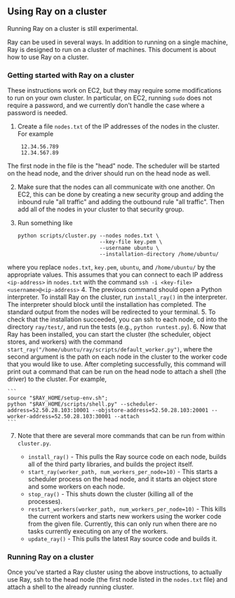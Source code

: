 ## Using Ray on a cluster

Running Ray on a cluster is still experimental.

Ray can be used in several ways. In addition to running on a single machine, Ray
is designed to run on a cluster of machines. This document is about how to use
Ray on a cluster.

### Getting started with Ray on a cluster

These instructions work on EC2, but they may require some modifications to run
on your own cluster. In particular, on EC2, running `sudo` does not require a
password, and we currently don't handle the case where a password is needed.

1. Create a file `nodes.txt` of the IP addresses of the nodes in the cluster.
For example

        12.34.56.789
        12.34.567.89
The first node in the file is the "head" node. The scheduler will be started on
the head node, and the driver should run on the head node as well.

2. Make sure that the nodes can all communicate with one another. On EC2, this
can be done by creating a new security group and adding the inbound rule "all
traffic" and adding the outbound rule "all traffic". Then add all of the nodes
in your cluster to that security group.

3. Run something like

    ```
    python scripts/cluster.py --nodes nodes.txt \
                              --key-file key.pem \
                              --username ubuntu \
                              --installation-directory /home/ubuntu/
    ```
where you replace `nodes.txt`, `key.pem`, `ubuntu`, and `/home/ubuntu/` by the
appropriate values. This assumes that you can connect to each IP address
`<ip-address>` in `nodes.txt` with the command
    ```
    ssh -i <key-file> <username>@<ip-address>
    ```
4. The previous command should open a Python interpreter. To install Ray on the
cluster, run `install_ray()` in the interpreter. The interpreter should block
until the installation has completed. The standard output from the nodes will
be redirected to your terminal.
5. To check that the installation succeeded, you can ssh to each node, cd into
the directory `ray/test/`, and run the tests (e.g., `python runtest.py`).
6. Now that Ray has been installed, you can start the cluster (the scheduler,
object stores, and workers) with the command
`start_ray("/home/ubuntu/ray/scripts/default_worker.py")`, where the second
argument is the path on each node in the cluster to the worker code that you
would like to use. After completing successfully, this command will print out a
command that can be run on the head node to attach a shell (the driver) to the
cluster. For example,

    ```
    source "$RAY_HOME/setup-env.sh";
    python "$RAY_HOME/scripts/shell.py" --scheduler-address=52.50.28.103:10001 --objstore-address=52.50.28.103:20001 --worker-address=52.50.28.103:30001 --attach
    ```

7. Note that there are several more commands that can be run from within
`cluster.py`.

    - `install_ray()` - This pulls the Ray source code on each node, builds all
      of the third party libraries, and builds the project itself.
    - `start_ray(worker_path, num_workers_per_node=10)` - This starts a
      scheduler process on the head node, and it starts an object store and some
      workers on each node.
    - `stop_ray()` - This shuts down the cluster (killing all of the processes).
    - `restart_workers(worker_path, num_workers_per_node=10)` - This kills the
      current workers and starts new workers using the worker code from the
      given file. Currently, this can only run when there are no tasks currently
      executing on any of the workers.
    - `update_ray()` - This pulls the latest Ray source code and builds it.

### Running Ray on a cluster

Once you've started a Ray cluster using the above instructions, to actually use
Ray, ssh to the head node (the first node listed in the `nodes.txt` file) and
attach a shell to the already running cluster.
